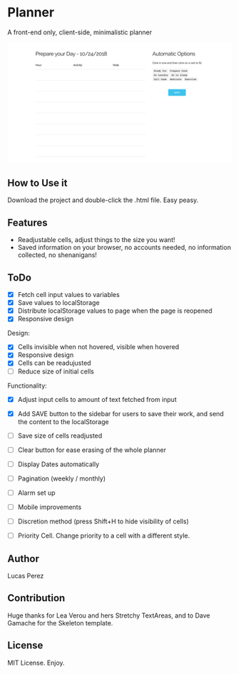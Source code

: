 # Planner
A front-end only, client-side, minimalistic planner

![A minimalistic planner](https://github.com/donatelucas/planner/blob/master/FirstScreenshot.png)

## How to Use it
Download the project and double-click the .html file. Easy peasy.

## Features

- Readjustable cells, adjust things to the size you want!
- Saved information on your browser, no accounts needed, no information collected, no shenanigans!

## ToDo

- [x] Fetch cell input values to variables
- [x] Save values to localStorage
- [x] Distribute localStorage values to page when the page is reopened
- [x] Responsive design

Design:
- [x] Cells invisible when not hovered, visible when hovered
- [x] Responsive design
- [x] Cells can be readujusted
- [ ] Reduce size of initial cells

Functionality:
- [x] Adjust input cells to amount of text fetched from input
- [x] Add SAVE button to the sidebar for users to save their work, and send
the content to the localStorage
- [ ] Save size of cells readjusted
- [ ] Clear button for ease erasing of the whole planner
- [ ] Display Dates automatically
- [ ] Pagination (weekly / monthly)
- [ ] Alarm set up
- [ ] Mobile improvements
- [ ] Discretion method (press Shift+H to hide visibility of cells)
- [ ] Priority Cell. Change priority to a cell with a different style.


## Author
Lucas Perez

## Contribution

Huge thanks for Lea Verou and hers Stretchy TextAreas, and to Dave Gamache for the Skeleton template.

## License
MIT License. Enjoy.

